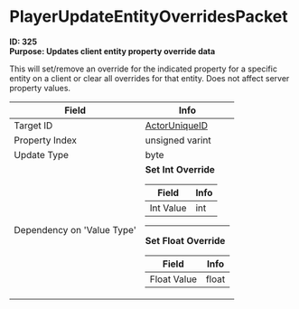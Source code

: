 # PlayerUpdateEntityOverridesPacket

**ID: 325**  
**Purpose: Updates client entity property override data**  

This will set/remove an override for the indicated property for a specific entity on a client or clear all overrides for that entity. Does not affect server property values.

<table><thead><tr><th>Field</th><th>Info</th></tr></thead><tbody>
<tr><td>Target ID</td><td><a href="../types/ActorUniqueID.md">ActorUniqueID</a></td></tr>
<tr><td>Property Index</td><td>unsigned varint</td></tr>
<tr><td>Update Type</td><td>byte</td></tr>
<tr><td>Dependency on 'Value Type'</td><td><b>Set Int Override</b><br>
  <table><thead><tr><th>Field</th><th>Info</th></tr></thead><tbody>
  <tr><td>Int Value</td><td>int</td></tr>
  </tbody></table><hr>
  <b>Set Float Override</b><br>
  <table><thead><tr><th>Field</th><th>Info</th></tr></thead><tbody>
  <tr><td>Float Value</td><td>float</td></tr>
  </tbody></table></td></tr>
</tbody></table>